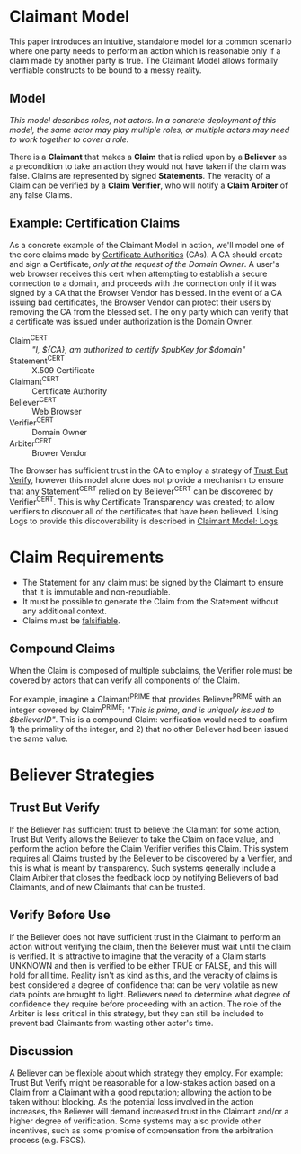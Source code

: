 # Claimant Model

This paper introduces an intuitive, standalone model for a common scenario where one party needs to perform an action which is reasonable only if a claim made by another party is true. The Claimant Model allows formally verifiable constructs to be bound to a messy reality.

## Model

*This model describes roles, not actors. In a concrete deployment of this model, the same actor may play multiple roles, or multiple actors may need to work together to cover a role.*

There is a **Claimant** that makes a **Claim** that is relied upon by a **Believer** as a precondition to take an action they would not have taken if the claim was false. Claims are represented by signed **Statements**. The veracity of a Claim can be verified by a **Claim Verifier**, who will notify a **Claim Arbiter** of any false Claims.

## Example: Certification Claims

As a concrete example of the Claimant Model in action, we'll model one of the core claims made by [Certificate Authorities](https://en.wikipedia.org/wiki/Certificate_authority) (CAs).
A CA should create and sign a Certificate, *only at the request of the Domain Owner*.
A user's web browser receives this cert when attempting to establish a secure connection to a domain, and proceeds with the connection only if it was signed by a CA that the Browser Vendor has blessed.
In the event of a CA issuing bad certificates, the Browser Vendor can protect their users by removing the CA from the blessed set.
The only party which can verify that a certificate was issued under authorization is the Domain Owner.

<dl>
<dt>Claim<sup>CERT</sup></dt>
<dd><i>"I, ${CA}, am authorized to certify $pubKey for $domain"</i></dd>
<dt>Statement<sup>CERT</sup></dt>
<dd>X.509 Certificate</dd>
<dt>Claimant<sup>CERT</sup></dt>
<dd>Certificate Authority</dd>
<dt>Believer<sup>CERT</sup></dt>
<dd>Web Browser</dd>
<dt>Verifier<sup>CERT</sup></dt>
<dd>Domain Owner</dd>
<dt>Arbiter<sup>CERT</sup></dt>
<dd>Brower Vendor</dd>
</dl>

The Browser has sufficient trust in the CA to employ a strategy of [Trust But Verify](#trust-but-verify), however this model alone does not provide a mechanism to ensure that any Statement<sup>CERT</sup> relied on by Believer<sup>CERT</sup> can be discovered by Verifier<sup>CERT</sup>. This is why Certificate Transparency was created; to allow verifiers to discover all of the certificates that have been believed.
Using Logs to provide this discoverability is described in [Claimant Model: Logs](Logs.md).

<!-- TODO(mhutchinson): Discuss Closed Loop Systems below and link to this. -->

# Claim Requirements
* The Statement for any claim must be signed by the Claimant to ensure that it is immutable and non-repudiable.
* It must be possible to generate the Claim from the Statement without any additional context.
* Claims must be [falsifiable](https://en.wikipedia.org/wiki/Falsifiability).
  
## Compound Claims
When the Claim is composed of multiple subclaims, the Verifier role must be covered by actors that can verify all components of the Claim.

For example, imagine a Claimant<sup>PRIME</sup> that provides Believer<sup>PRIME</sup> with an integer covered by Claim<sup>PRIME</sup>: *"This is prime, and is uniquely issued to $believerID"*. This is a compound Claim: verification would need to confirm 1) the primality of the integer, and 2) that no other Believer had been issued the same value.

# Believer Strategies
## Trust But Verify
If the Believer has sufficient trust to believe the Claimant for some action, Trust But Verify allows the Believer to take the Claim on face value, and perform the action before the Claim Verifier verifies this Claim. This system requires all Claims trusted by the Believer to be discovered by a Verifier, and this is what is meant by transparency. Such systems generally include a Claim Arbiter that closes the feedback loop by notifying Believers of bad Claimants, and of new Claimants that can be trusted.

## Verify Before Use
If the Believer does not have sufficient trust in the Claimant to perform an action without verifying the claim, then the Believer must wait until the claim is verified. It is attractive to imagine that the veracity of a Claim starts UNKNOWN and then is verified to be either TRUE or FALSE, and this will hold for all time. Reality isn't as kind as this, and the veracity of claims is best considered a degree of confidence that can be very volatile as new data points are brought to light. Believers need to determine what degree of confidence they require before proceeding with an action. The role of the Arbiter is less critical in this strategy, but they can still be included to prevent bad Claimants from wasting other actor's time.

## Discussion
A Believer can be flexible about which strategy they employ. For example: Trust But Verify might be reasonable for a low-stakes action based on a Claim from a Claimant with a good reputation; allowing the action to be taken without blocking. As the potential loss involved in the action increases, the Believer will demand increased trust in the Claimant and/or a higher degree of verification. Some systems may also provide other incentives, such as some promise of compensation from the arbitration process (e.g. FSCS).

<!-- TODO(mhutchinson): Discuss Closed Loop Systems. -->
